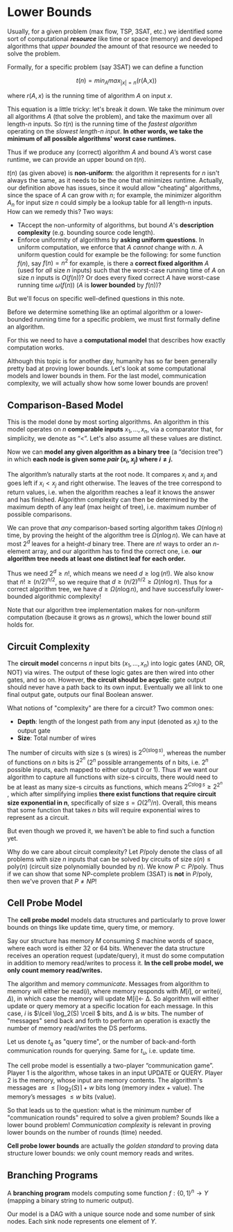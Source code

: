 # Lower Bounds

Usually, for a given problem (max flow, TSP, 3SAT, etc.) we identified some sort of computational ***resource*** like time or space (memory) and developed algorithms that *upper bounded* the amount of that resource we needed to solve the problem.

Formally, for a specific problem (say 3SAT) we can define a function 

$$t(n) = min_A max_{|x|=n} \text{(r(A,x))}$$

where $r(A,x)$ is the running time of algorithm $A$ on input $x$. 

This equation is a little tricky: let's break it down. We take the minimum over all algorithms $A$ (that solve the problem), and take the maximum over all length-$n$ inputs. So $t(n)$ is the running time of the *fastest algorithm* operating on the *slowest length-n input*. **In other words, we take the minimum of all possible algorithms' worst case runtimes.**

Thus if we produce any (correct) algorithm $A$ and bound $A$’s worst case runtime, we can provide an upper bound on $t(n)$. 

$t(n)$ (as given above) is **non-uniform**: the algorithm it represents for $n$ isn't always the same, as it needs to be the one that minimizes runtime. Actually, our definition above has issues, since it would allow "cheating" algorithms, since the space of $A$ can grow with $n$; for example, the minimizer algorithm $A_n$ for input size $n$ could simply be a lookup table for all length-n inputs. How can we remedy this? Two ways:

- TAccept the non-unformity of algorithms, but bound $A$'s **description complexity** (e.g. bounding source code length).
- Enforce uniformity of algorithms by **asking uniform questions**. In uniform computation, we enforce that $A$ *cannot* change with $n$. A uniform question could for example be the following: for some function $f(n)$, say $f(n) = n^2$ for example, is there a **correct fixed algorithm** $A$ (used for *all* size $n$ inputs) such that the worst-case running time of $A$ on size $n$ inputs is $O(f(n))$?  Or does every fixed correct $A$ have worst-case running time $ω(f(n))$ ($A$ is **lower bounded** by $f(n)$)?

But we'll focus on specific well-defined questions in this note.

Before we determine something like an optimal algorithm or a lower-bounded running time for a specific problem, we must first formally define an algorithm.

For this we need to have a **computational model** that describes how exactly computation works.

Although this topic is for another day, humanity has so far been generally pretty bad at proving lower bounds. Let's look at some computational models and lower bounds in them. For the last model, communication complexity, we will actually show how some lower bounds are proven!

## Comparison-Based Model

This is the model done by most sorting algorithms. An algorithm in this model operates on $n$ **comparable inputs** $x_1,...,x_n$, via a comparator that, for simplicity, we denote as “<”.  Let's also assume all these values are distinct. 

Now we can **model any given algorithm as a binary tree** (a “decision tree”) in which **each node is given some *pair* $(x_i, x_j)$ where $i \neq j$.** 

The algorithm’s naturally starts at the root node. It compares $x_i$ and $x_j$ and goes left if $x_i < x_j$ and right otherwise. The leaves of the tree correspond to return values, i.e. when the algorithm reaches a leaf it knows the answer and has finished. Algorithm complexity can then be determined by the maximum depth of any leaf (max height of tree), i.e. maximum number of possible comparisons.

We can prove that *any* comparison-based sorting algorithm takes $Ω(n \log n)$ time, by proving the height of the algorithm tree is $Ω(n \log n)$. We can have at most $2^d$ leaves for a height-$d$ binary tree. There are $n!$ ways to order an $n$-element array, and our algorithm has to find the correct one, i.e. **our algorithm tree needs at least one distinct leaf for each order.**

Thus we need $2^d \ge n!$, which means we need $d \ge \log (n!)$. We also know that $n! \ge (n/2)^{n/2}$, so we require that $d \ge (n/2)^{n/2} \ge \Omega(n \log n)$. Thus for a correct algorithm tree, we have $d \ge \Omega(n \log n)$, and have successfully lower-bounded algorithmic complexity!

Note that our algorithm tree implementation makes for non-uniform computation (because it grows as $n$ grows), which the lower bound *still* holds for. 



## Circuit Complexity

The **circuit model** concerns $n$ input bits ($x_1,...,x_n$) into logic gates (AND, OR, NOT) via wires. The output of these logic gates are then wired into other gates, and so on. However, **the circuit should be acyclic**: gate output should never have a path back to its own input. Eventually we all link to one final output gate, outputs our final Boolean answer.

What notions of "complexity" are there for a circuit? Two common ones:

- **Depth**: length of the longest path from any input (denoted as $x_i$) to the output gate
- **Size**: Total number of wires

The number of circuits with size s (s wires) is $2^{O(s \log s)}$, whereas the number of functions on $n$ bits is $2^{2^n}$ ($2^n$ possible arrangements of n bits, i.e. $2^n$ possible inputs, each mapped to either output 0 or 1). Thus if we want our algorithm to capture all functions with size-s circuits, there would need to be at least as many size-s circuits as functions, which means $2^{Cs \log s} ≥ 2^{2^n}$ , which after simplifying implies **there exist functions that require circuit size exponential in n**, specifically of size $s = Ω(2^n/n)$. Overall, this means that some function that takes $n$ bits will require exponential wires to represent as a circuit. 

But even though we proved it, we haven't be able to find such a function yet. 

Why do we care about circuit complexity? Let $P/\text{poly}$ denote the class of all problems with size $n$ inputs that can be solved by circuits of size $s(n) ≤ \text{poly}(n)$ (circuit size polynomially bounded by $n$). We know $P \subset P/\text{poly}$. Thus if we can show that some NP-complete problem (3SAT) is **not** in $P/\text{poly}$, then we've proven that $P \neq NP$!

## Cell Probe Model 

The **cell probe model** models data structures and particularly to prove lower bounds on things like update time, query time, or memory.

Say our structure has memory $M$ consuming $S$ machine words of space, where each word is either 32 or 64 bits. Whenever the data structure receives an operation request (update/query), it must do some computation in addition to memory read/writes to process it. **In the cell probe model, we only count memory read/writes.** 

The algorithm and memory *communicate*. Messages from algorithm to memory will either be $\text{read}(i)$, where memory responds with $M[i]$, or $\text{write}(i,\Delta)$, in which case the memory will update M[i]← ∆. So algorithm will either update or query memory at a specific location for each message. In this case, $i$ is $\lceil \log_2(S) \rceil $ bits, and ∆ is $w$ bits. The number of "messages" send back and forth to perform an operation is exactly the number of memory read/writes the DS performs.

Let us denote $t_q$ as "query time", or the number of back-and-forth communication rounds for querying. Same for $t_u$, i.e. update time. 

The cell probe model is essentially a two-player “communication game”. Player 1 is the algorithm, whose takes in an input UPDATE or QUERY. Player 2 is the memory, whose input are memory contents. The algorithm's messages are $\le \lceil \log_2(S) \rceil + w$ bits long (memory index + value). The memory’s messages $\le w$ bits (value).

So that leads us to the question: what is the minimum number of "communication rounds" required to solve a given problem? Sounds like a lower bound problem! *Communication complexity* is relevant in proving lower bounds on the number of rounds (time) needed. 

**Cell probe lower bounds** are actually the *golden standard* to proving data structure lower bounds: we only count memory reads and writes.

## Branching Programs

A **branching program** models computing some function $f : \{0, 1\}^n → Y$ (mapping a binary string to numeric output).

Our model is a DAG with a unique source node and some number of sink nodes. Each sink node represents one element of $Y$. 

